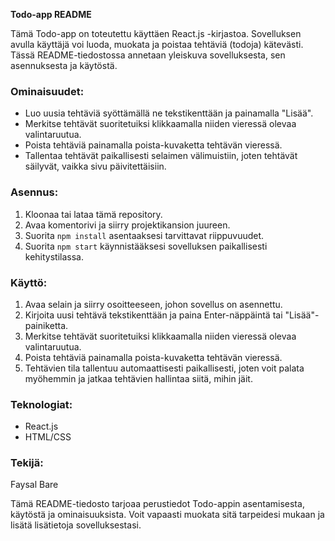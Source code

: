 **Todo-app README**

Tämä Todo-app on toteutettu käyttäen React.js -kirjastoa. Sovelluksen avulla käyttäjä voi luoda, muokata ja poistaa tehtäviä (todoja) kätevästi. Tässä README-tiedostossa annetaan yleiskuva sovelluksesta, sen asennuksesta ja käytöstä.

### Ominaisuudet:

- Luo uusia tehtäviä syöttämällä ne tekstikenttään ja painamalla "Lisää".
- Merkitse tehtävät suoritetuiksi klikkaamalla niiden vieressä olevaa valintaruutua.
- Poista tehtäviä painamalla poista-kuvaketta tehtävän vieressä.
- Tallentaa tehtävät paikallisesti selaimen välimuistiin, joten tehtävät säilyvät, vaikka sivu päivitettäisiin.

### Asennus:

1. Kloonaa tai lataa tämä repository.
2. Avaa komentorivi ja siirry projektikansion juureen.
3. Suorita `npm install` asentaaksesi tarvittavat riippuvuudet.
4. Suorita `npm start` käynnistääksesi sovelluksen paikallisesti kehitystilassa.

### Käyttö:

1. Avaa selain ja siirry osoitteeseen, johon sovellus on asennettu.
2. Kirjoita uusi tehtävä tekstikenttään ja paina Enter-näppäintä tai "Lisää"-painiketta.
3. Merkitse tehtävät suoritetuiksi klikkaamalla niiden vieressä olevaa valintaruutua.
4. Poista tehtäviä painamalla poista-kuvaketta tehtävän vieressä.
5. Tehtävien tila tallentuu automaattisesti paikallisesti, joten voit palata myöhemmin ja jatkaa tehtävien hallintaa siitä, mihin jäit.

### Teknologiat:

- React.js
- HTML/CSS


### Tekijä:

Faysal Bare

Tämä README-tiedosto tarjoaa perustiedot Todo-appin asentamisesta, käytöstä ja ominaisuuksista. Voit vapaasti muokata sitä tarpeidesi mukaan ja lisätä lisätietoja sovelluksestasi.